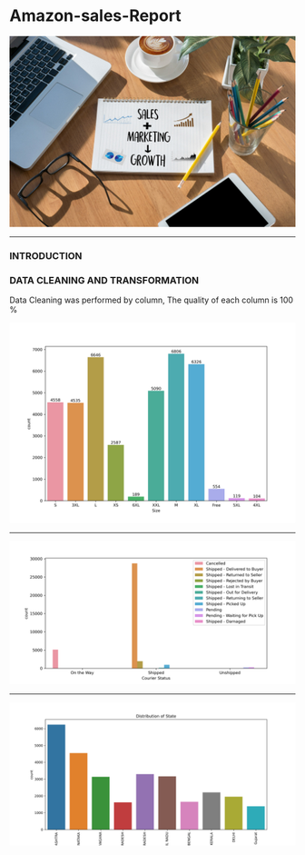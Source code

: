 # Amazon-sales-Report
![](Salesandmarketing.jpg)

---

### INTRODUCTION

### DATA CLEANING AND TRANSFORMATION
Data Cleaning was performed by column, The quality of each column is 100 %


![](amazonsales.png)

---
![](amazonshippingstatus.png)

---


![](top10Statewiththehighestsales.png)
